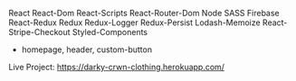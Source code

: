 React
React-Dom
React-Scripts
React-Router-Dom
Node SASS
Firebase
React-Redux
Redux
Redux-Logger
Redux-Persist
Lodash-Memoize
React-Stripe-Checkout
Styled-Components
  - homepage, header, custom-button

Live Project:  https://darky-crwn-clothing.herokuapp.com/